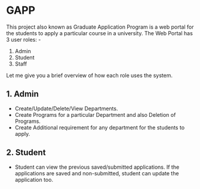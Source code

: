 # GAPP
This project also known as Graduate Application Program is a web portal for the students to apply a particular course in a university.
The Web Portal has 3 user roles: -
1. Admin
2. Student
3. Staff

Let me give you a brief overview of how each role uses the system.
## 1. Admin
  * Create/Update/Delete/View Departments.
  * Create Programs for a particular Department and also Deletion of Programs.
  * Create Additional requirement for any department for the students to apply.
## 2. Student
  * Student can view the previous saved/submitted applications. If the applications are saved and non-submitted, student can update the application too.
